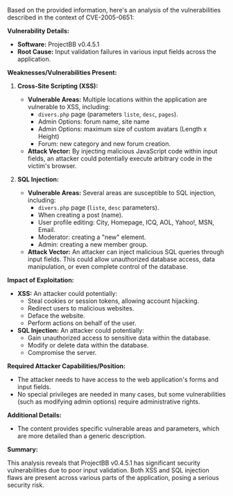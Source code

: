 Based on the provided information, here's an analysis of the vulnerabilities described in the context of CVE-2005-0651:

**Vulnerability Details:**

*   **Software:** ProjectBB v0.4.5.1
*   **Root Cause:** Input validation failures in various input fields across the application.

**Weaknesses/Vulnerabilities Present:**

1.  **Cross-Site Scripting (XSS):**
    *   **Vulnerable Areas:** Multiple locations within the application are vulnerable to XSS, including:
        *   `divers.php` page (parameters `liste`, `desc`, `pages`).
        *   Admin Options: forum name, site name
        *   Admin Options: maximum size of custom avatars (Length x Height)
        *   Forum: new category and new forum creation.
    *   **Attack Vector:** By injecting malicious JavaScript code within input fields, an attacker could potentially execute arbitrary code in the victim's browser.

2.  **SQL Injection:**
    *   **Vulnerable Areas:** Several areas are susceptible to SQL injection, including:
        *   `divers.php` page (`liste`, `desc` parameters).
        *   When creating a post (name).
        *   User profile editing: City, Homepage, ICQ, AOL, Yahoo!, MSN, Email.
        *   Moderator: creating a "new" element.
        *   Admin: creating a new member group.
    *   **Attack Vector:** An attacker can inject malicious SQL queries through input fields. This could allow unauthorized database access, data manipulation, or even complete control of the database.

**Impact of Exploitation:**

*   **XSS:** An attacker could potentially:
    *   Steal cookies or session tokens, allowing account hijacking.
    *   Redirect users to malicious websites.
    *   Deface the website.
    *   Perform actions on behalf of the user.
*   **SQL Injection:** An attacker could potentially:
    *   Gain unauthorized access to sensitive data within the database.
    *   Modify or delete data within the database.
    *   Compromise the server.

**Required Attacker Capabilities/Position:**
*   The attacker needs to have access to the web application's forms and input fields.
*   No special privileges are needed in many cases, but some vulnerabilities (such as modifying admin options) require administrative rights.

**Additional Details:**

* The content provides specific vulnerable areas and parameters, which are more detailed than a generic description.

**Summary:**

This analysis reveals that ProjectBB v0.4.5.1 has significant security vulnerabilities due to poor input validation. Both XSS and SQL injection flaws are present across various parts of the application, posing a serious security risk.